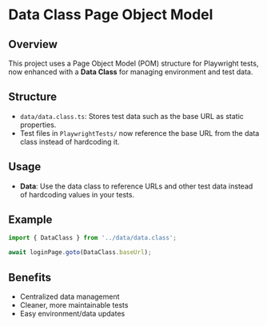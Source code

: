 # Data Class Page Object Model

## Overview
This project uses a Page Object Model (POM) structure for Playwright tests, now enhanced with a **Data Class** for managing environment and test data.

## Structure
- `data/data.class.ts`: Stores test data such as the base URL as static properties.
- Test files in `PlaywrightTests/` now reference the base URL from the data class instead of hardcoding it.

## Usage
- **Data**: Use the data class to reference URLs and other test data instead of hardcoding values in your tests.

## Example
```typescript
import { DataClass } from '../data/data.class';

await loginPage.goto(DataClass.baseUrl);
```

## Benefits
- Centralized data management
- Cleaner, more maintainable tests
- Easy environment/data updates 